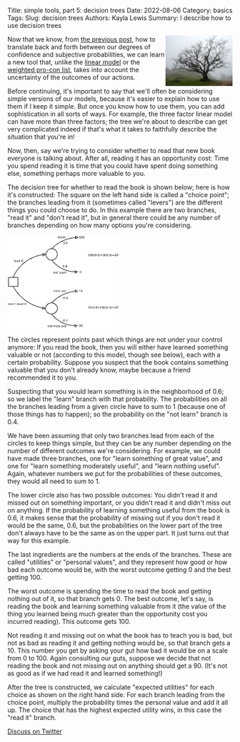 Title: simple tools, part 5: decision trees
Date: 2022-08-06
Category: basics
Tags: 
Slug: decision trees
Authors: Kayla Lewis
Summary: I describe how to use decision trees

<img align=right src="images/decision-tree.jpg" width="150"/>

Now that we know, from [the previous post](https://www.thedecisionblog.com/probability%20and%20degrees%20of%20belief.html), how to translate back and forth between our degrees of confidence and subjective probabilities, we can learn a new tool that, unlike the [linear model](https://www.thedecisionblog.com/linear%20model.html) or the [weighted pro-con list](https://www.thedecisionblog.com/pro-con%20list.html), takes into account the uncertainty of the outcomes of our actions.

Before continuing, it's important to say that we'll often be considering simple versions of our models, because it's easier to explain how to use them if I keep it simple. But once you know how to use them, you can add sophistication in all sorts of ways. For example, the three factor linear model can have more than three factors; the tree we're about to describe can get very complicated indeed if that's what it takes to faithfully describe the situation that you're in!

Now, then, say we're trying to consider whether to read that new book everyone is talking about. After all, reading it has an opportunity cost: Time you spend reading it is time that you could have spent doing something else, something perhaps more valuable to you. 

The decision tree for whether to read the book is shown below; here is how it's constructed: The square on the left hand side is called a "choice point"; the branches leading from it (sometimes called "levers") are the different things you could choose to do. In this example there are two branches, "read it" and "don't read it", but in general there could be any number of branches depending on how many options you're considering.

<img src="images/read-or-not.png" width="250"/>

The circles represent points past which things are not under your control anymore: If you read the book, then you will either have learned something valuable or not (according to this model, though see below), each with a certain probability. Suppose you suspect that the book contains something valuable that you don't already know, maybe because a friend recommended it to you. 

Suspecting that you would learn something is in the neighborhood of 0.6; so we label the "learn" branch with that probability. The probabilities on all the branches leading from a given circle have to sum to 1 (because one of those things has to happen); so the probability on the "not learn" branch is 0.4.

We have been assuming that only two branches lead from each of the circles to keep things simple, but they can be any number depending on the number of different outcomes we're considering. For example, we could have made three branches, one for "learn something of great value", and one for "learn something moderately useful", and "learn nothing useful". Again, whatever numbers we put for the probabilities of these outcomes, they would all need to sum to 1.

The lower circle also has two possible outcomes: You didn't read it and missed out on something important, or you didn't read it and didn't miss out on anything. If the probability of learning something useful from the book is 0.6, it makes sense that the probability of missing out if you don't read it would be the same, 0.6, but the probabilities on the lower part of the tree don't always have to be the same as on the upper part. It just turns out that way for this example.

The last ingredients are the numbers at the ends of the branches. These are called "utilities" or "personal values", and they represent how good or how bad each outcome would be, with the worst outcome getting 0 and the best getting 100. 

The worst outcome is spending the time to read the book and getting nothing out of it, so that branch gets 0. The best outcome, let's say, is reading the book and learning something valuable from it (the value of the thing you learned being much greater than the opportunity cost you incurred reading). This outcome gets 100. 

Not reading it and missing out on what the book has to teach you is bad, but not as bad as reading it and getting nothing would be, so that branch gets a 10. This number you get by asking your gut how bad it would be on a scale from 0 to 100. Again consulting our guts, suppose we decide that not reading the book and not missing out on anything should get a 90. (It's not as good as if we had read it and learned something!)

After the tree is constructed, we calculate "expected utilities" for each choice as shown on the right hand side: For each branch leading from the choice point, multiply the probability times the personal value and add it all up. The choice that has the highest expected utility wins, in this case the "read it" branch.

[Discuss on Twitter](https://twitter.com/Estimatrix/status/1555693184977600512?s=20&t=YFPoxpEQ2Qp14U4FliD7fA)


